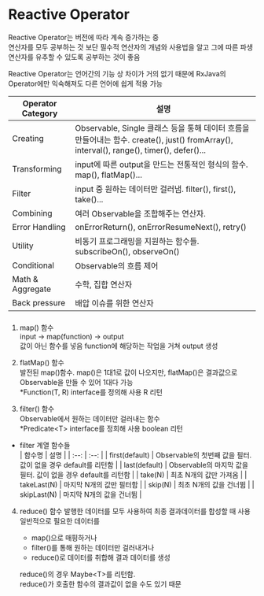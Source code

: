 # Reactive Operator
Reactive Operator는 버전에 따라 계속 증가하는 중  
연산자를 모두 공부하는 것 보단 필수적 연산자의 개념와 사용법을 알고 그에 따른 파생 연산자를 유추할 수 있도록 공부하는 것이 좋음  

Reactive Operator는 언어간의 기능 상 차이가 거의 없기 때문에 RxJava의 Operator에만 익숙해져도 다른 언어에 쉽게 적용 가능  

| Operator Category | 설명 |
| -- | -- |
| Creating | Observable, Single 클래스 등을 통해 데이터 흐름을 만들어내는 함수. create(), just() fromArray(), interval(), range(), timer(), defer()... |
| Transforming | input에 따른 output을 만드는 전통적인 형식의 함수. map(), flatMap()... |
| Filter | input 중 원하는 데이터만 걸러냄. filter(), first(), take()... |
| Combining | 여러 Observable을 조합해주는 연산자. |
| Error Handling | onErrorReturn(), onErrorResumeNext(), retry() |
| Utility | 비동기 프로그래밍을 지원하는 함수들. subscribeOn(), observeOn() |
| Conditional | Observable의 흐름 제어 |
| Math & Aggregate | 수학, 집합 연산자 |
| Back pressure | 배압 이슈를 위한 연산자 |  

###
 1. map() 함수  
 input -> map(function) -> output  
 값이 아닌 함수를 넣음 function에 해당하는 작업을 거쳐 output 생성

 2. flatMap() 함수  
발전된 map()함수. map()은 1대1로 값이 나오지만, flatMap()은 결과값으로 Observable을 만들 수 있어 1대다 가능  
*Function(T, R) interface를 정의해 사용 R 리턴

3. filter() 함수  
Observable에서 원하는 데이터만 걸러내는 함수  
*Predicate\<T>  interface를 정희해 사용 boolean 리턴  
- filter 계열 함수들  
    | 함수명 | 설명 |
    | :--: | :--: |
    | first(default) | Observable의 첫번째 값을 필터. 값이 없을 경우 default를 리턴함 |
    | last(default) | Observable의 마지막 값을 필터. 값이 없을 경우 default를 리턴함 |
    | take(N) | 최초 N개의 값만 가져옴 |
    | takeLast(N) | 마지막 N개의 값만 필터함 |
    | skip(N) | 최초 N개의 값을 건너뜀 |
    | skipLast(N) | 마지막 N개의 값을 건너뜀 |  

4. reduce() 함수
발행한 데이터를 모두 사용하여 최종 결과데이터를 합성할 때 사용  
일반적으로 필요한 데이터를
    - map()으로 매핑하거나  
    - filter()를 통해 원하는 데이터만 걸러내거나  
    - reduce()로 데이터를 취합해 결과 데이터를 생성  

    reduce()의 경우 Maybe\<T>를 리턴함.  
    reduce()가 호출한 함수의 결과값이 없을 수도 있기 때문  
